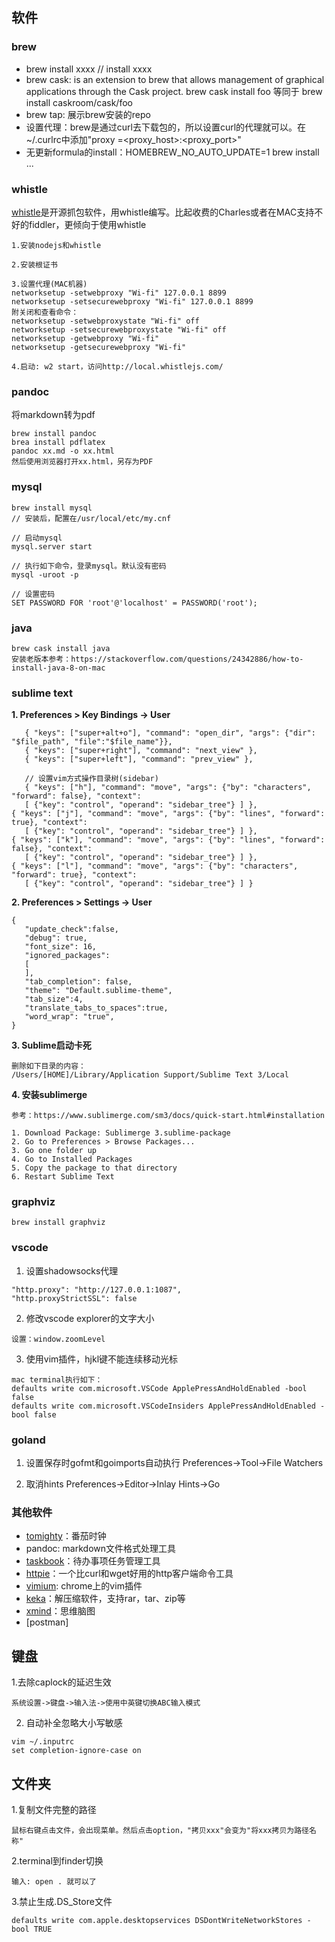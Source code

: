 ## 软件
### brew

- brew install xxxx // install xxxx
- brew cask: 
is an extension to brew that allows management of graphical applications through the Cask project.
brew cask install foo 等同于 brew install caskroom/cask/foo
- brew tap: 展示brew安装的repo
- 设置代理：brew是通过curl去下载包的，所以设置curl的代理就可以。在~/.curlrc中添加"proxy =<proxy_host>:<proxy_port>"
- 无更新formula的install：HOMEBREW_NO_AUTO_UPDATE=1 brew install ...



### whistle
[whistle](https://github.com/avwo/whistle/blob/master/README-zh_CN.md)是开源抓包软件，用whistle编写。比起收费的Charles或者在MAC支持不好的fiddler，更倾向于使用whistle

```
1.安装nodejs和whistle

2.安装根证书

3.设置代理(MAC机器)
networksetup -setwebproxy "Wi-fi" 127.0.0.1 8899
networksetup -setsecurewebproxy "Wi-fi" 127.0.0.1 8899
附关闭和查看命令：
networksetup -setwebproxystate "Wi-fi" off
networksetup -setsecurewebproxystate "Wi-fi" off
networksetup -getwebproxy "Wi-fi"
networksetup -getsecurewebproxy "Wi-fi"

4.启动: w2 start，访问http://local.whistlejs.com/
```

### pandoc
将markdown转为pdf

```
brew install pandoc
brea install pdflatex
pandoc xx.md -o xx.html
然后使用浏览器打开xx.html，另存为PDF
```

### mysql
```
brew install mysql
// 安装后，配置在/usr/local/etc/my.cnf

// 启动mysql
mysql.server start

// 执行如下命令，登录mysql。默认没有密码
mysql -uroot -p

// 设置密码
SET PASSWORD FOR 'root'@'localhost' = PASSWORD('root');

```

### java
```
brew cask install java
安装老版本参考：https://stackoverflow.com/questions/24342886/how-to-install-java-8-on-mac
```

### sublime text
**1. Preferences > Key Bindings -> User**

 ```
 	{ "keys": ["super+alt+o"], "command": "open_dir", "args": {"dir": "$file_path", "file":"$file_name"}},
	{ "keys": ["super+right"], "command": "next_view" },
	{ "keys": ["super+left"], "command": "prev_view" },

	// 设置vim方式操作目录树(sidebar)
    { "keys": ["h"], "command": "move", "args": {"by": "characters", "forward": false}, "context":
    [ {"key": "control", "operand": "sidebar_tree"} ] },
{ "keys": ["j"], "command": "move", "args": {"by": "lines", "forward": true}, "context":
    [ {"key": "control", "operand": "sidebar_tree"} ] },
{ "keys": ["k"], "command": "move", "args": {"by": "lines", "forward": false}, "context":
    [ {"key": "control", "operand": "sidebar_tree"} ] },
{ "keys": ["l"], "command": "move", "args": {"by": "characters", "forward": true}, "context":
    [ {"key": "control", "operand": "sidebar_tree"} ] }
 ```
 
 **2. Preferences > Settings -> User**
 
 ```
 {
    "update_check":false,
	"debug": true,
	"font_size": 16,
	"ignored_packages":
	[
	],
	"tab_completion": false,
	"theme": "Default.sublime-theme",
	"tab_size":4,
	"translate_tabs_to_spaces":true,
	"word_wrap": "true",
}
 ```

**3. Sublime启动卡死**

```
删除如下目录的内容：
/Users/[HOME]/Library/Application Support/Sublime Text 3/Local
```

**4. 安装sublimerge**

```
参考：https://www.sublimerge.com/sm3/docs/quick-start.html#installation

1. Download Package: Sublimerge 3.sublime-package
2. Go to Preferences > Browse Packages...
3. Go one folder up
4. Go to Installed Packages
5. Copy the package to that directory
6. Restart Sublime Text
```

### graphviz
```
brew install graphviz
```

### vscode
1. 设置shadowsocks代理
```
"http.proxy": "http://127.0.0.1:1087",
"http.proxyStrictSSL": false
```

2. 修改vscode explorer的文字大小
```
设置：window.zoomLevel
```

3. 使用vim插件，hjkl键不能连续移动光标
```
mac terminal执行如下：
defaults write com.microsoft.VSCode ApplePressAndHoldEnabled -bool false
defaults write com.microsoft.VSCodeInsiders ApplePressAndHoldEnabled -bool false
```

### goland
1. 设置保存时gofmt和goimports自动执行
Preferences->Tool->File Watchers

2. 取消hints
Preferences->Editor->Inlay Hints->Go

### 其他软件
- [tomighty](http://tomighty.org/)：番茄时钟
- pandoc: markdown文件格式处理工具
- [taskbook](https://github.com/klaussinani/taskbook)：待办事项任务管理工具
- [httpie](https://github.com/jakubroztocil/httpie)：一个比curl和wget好用的http客户端命令工具
- [vimium](https://github.com/philc/vimium): chrome上的vim插件
- [keka](https://www.keka.io/zh-cn/)：解压缩软件，支持rar，tar、zip等
- [xmind](https://www.xmind.cn/)：思维脑图
- [postman]

## 键盘
1.去除caplock的延迟生效

```
系统设置->键盘->输入法->使用中英键切换ABC输入模式
```

2. 自动补全忽略大小写敏感
```
vim ~/.inputrc
set completion-ignore-case on
```

## 文件夹
1.复制文件完整的路径

```
鼠标右键点击文件，会出现菜单。然后点击option，"拷贝xxx"会变为"将xxx拷贝为路径名称"
```

2.terminal到finder切换

```
输入: open . 就可以了
```

3.禁止生成.DS_Store文件
```
defaults write com.apple.desktopservices DSDontWriteNetworkStores -bool TRUE
```
